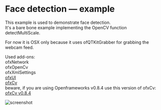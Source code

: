 # Face detection — example
    

This example is used to demonstrate face detection.<br/>
It's a bare bone example implementing the OpenCV function detectMultiScale.

For now it is OSX only because it uses ofQTKitGrabber for grabbing the webcam feed.<br/>

Used add-ons:<br/>
ofxNetwork<br/>
ofxOpenCv<br/>
ofxXmlSettings<br/>
[ofxUI](https://github.com/rezaali/ofxUI)<br/>
[ofxCv](https://github.com/kylemcdonald/ofxCv)<br/>
beware, if you are using Openframeworks v0.8.4 use this version of ofxCv:<br/>
[ofxCv v0.8.4](https://github.com/kylemcdonald/ofxCv/tree/0.8.4)


![screenshot](http://www.nocomputer.be/yescomputer/facetracker_screenshot.png)  
